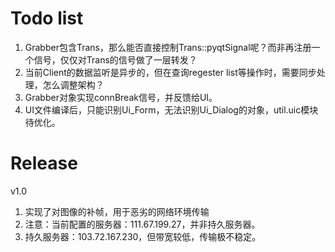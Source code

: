 # Todo list
1. Grabber包含Trans，那么能否直接控制Trans::pyqtSignal呢？而非再注册一个信号，仅仅对Trans的信号做了一层转发？
2. 当前Client的数据监听是异步的，但在查询regester list等操作时，需要同步处理，怎么调整架构？
3. Grabber对象实现connBreak信号，并反馈给UI。
4. UI文件编译后，只能识别Ui_Form，无法识别Ui_Dialog的对象，util.uic模块待优化。

# Release
v1.0
1. 实现了对图像的补帧，用于恶劣的网络环境传输
2. 注意：当前配置的服务器：111.67.199.27，并非持久服务器。
3. 持久服务器：103.72.167.230，但带宽较低，传输极不稳定。
